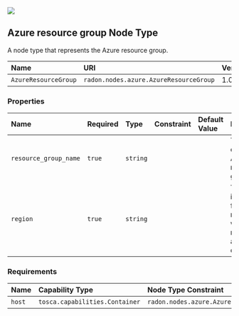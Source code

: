 ![](https://img.shields.io/badge/Status:-DEVELOPMENT-red)

## Azure resource group Node Type

A node type that represents the Azure resource group.

| Name | URI | Version | Derived From |
|:---- |:--- |:------- |:------------ |
| `AzureResourceGroup` | `radon.nodes.azure.AzureResourceGroup` | 1.0.0 | `tosca.nodes.SoftwareComponent` |

### Properties

| Name | Required | Type | Constraint | Default Value | Description |
|:---- |:-------- |:---- |:---------- |:------------- |:----------- |
| `resource_group_name` | `true` | `string` |   |   | The name of the new Azure resource group |
| `region` | `true` | `string` |   |   | The identifier for Azure region in which resources are/will be deployed |

### Requirements

| Name | Capability Type | Node Type Constraint | Relationship Type | Occurrences |
|:---- |:--------------- |:-------------------- |:----------------- |:------------|
| `host` | `tosca.capabilities.Container` | `radon.nodes.azure.AzurePlatform` | `tosca.relationships.HostedOn` | [1, 1] |
